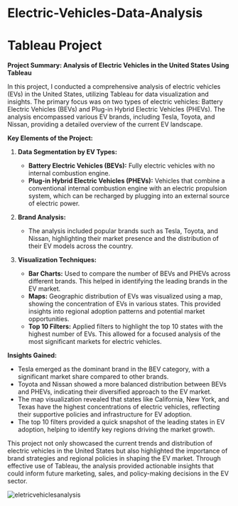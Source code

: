 # Electric-Vehicles-Data-Analysis
# Tableau Project
**Project Summary: Analysis of Electric Vehicles in the United States Using Tableau**

In this project, I conducted a comprehensive analysis of electric vehicles (EVs) in the United States, utilizing Tableau for data visualization and insights. The primary focus was on two types of electric vehicles: Battery Electric Vehicles (BEVs) and Plug-in Hybrid Electric Vehicles (PHEVs). The analysis encompassed various EV brands, including Tesla, Toyota, and Nissan, providing a detailed overview of the current EV landscape.

**Key Elements of the Project:**

1. **Data Segmentation by EV Types:**
   - **Battery Electric Vehicles (BEVs):** Fully electric vehicles with no internal combustion engine.
   - **Plug-in Hybrid Electric Vehicles (PHEVs):** Vehicles that combine a conventional internal combustion engine with an electric propulsion system, which can be recharged by plugging into an external source of electric power.

2. **Brand Analysis:**
   - The analysis included popular brands such as Tesla, Toyota, and Nissan, highlighting their market presence and the distribution of their EV models across the country.

3. **Visualization Techniques:**
   - **Bar Charts:** Used to compare the number of BEVs and PHEVs across different brands. This helped in identifying the leading brands in the EV market.
   - **Maps:** Geographic distribution of EVs was visualized using a map, showing the concentration of EVs in various states. This provided insights into regional adoption patterns and potential market opportunities.
   - **Top 10 Filters:** Applied filters to highlight the top 10 states with the highest number of EVs. This allowed for a focused analysis of the most significant markets for electric vehicles.

**Insights Gained:**
- Tesla emerged as the dominant brand in the BEV category, with a significant market share compared to other brands.
- Toyota and Nissan showed a more balanced distribution between BEVs and PHEVs, indicating their diversified approach to the EV market.
- The map visualization revealed that states like California, New York, and Texas have the highest concentrations of electric vehicles, reflecting their supportive policies and infrastructure for EV adoption.
- The top 10 filters provided a quick snapshot of the leading states in EV adoption, helping to identify key regions driving the market growth.

This project not only showcased the current trends and distribution of electric vehicles in the United States but also highlighted the importance of brand strategies and regional policies in shaping the EV market. Through effective use of Tableau, the analysis provided actionable insights that could inform future marketing, sales, and policy-making decisions in the EV sector.

![eletricvehiclesanalysis](https://github.com/farhanxramzan/Electric-Vehicles-Data-Analysis/assets/170033603/387df027-147f-4f69-b5a6-b32fb2c5fa3f)

